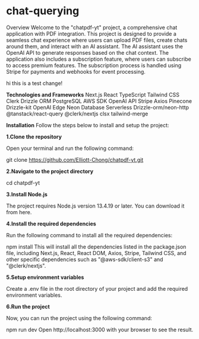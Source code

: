 # chat-querying
Overview
Welcome to the "chatpdf-yt" project, a comprehensive chat application with PDF integration. This project is designed to provide a seamless chat experience where users can upload PDF files, create chats around them, and interact with an AI assistant. The AI assistant uses the OpenAI API to generate responses based on the chat context. The application also includes a subscription feature, where users can subscribe to access premium features. The subscription process is handled using Stripe for payments and webhooks for event processing.

hi this is a test change!

**Technologies and Frameworks**
Next.js
React
TypeScript
Tailwind CSS
Clerk
Drizzle ORM
PostgreSQL
AWS SDK
OpenAI API
Stripe
Axios
Pinecone
Drizzle-kit
OpenAI Edge
Neon Database Serverless
Drizzle-orm/neon-http
@tanstack/react-query
@clerk/nextjs
clsx
tailwind-merge


**Installation**
Follow the steps below to install and setup the project:

**1.Clone the repository**

Open your terminal and run the following command:

git clone https://github.com/Elliott-Chong/chatpdf-yt.git

**2.Navigate to the project directory**

cd chatpdf-yt

**3.Install Node.js**

The project requires Node.js version 13.4.19 or later. You can download it from here.

**4.Install the required dependencies**

Run the following command to install all the required dependencies:

npm install
This will install all the dependencies listed in the package.json file, including Next.js, React, React DOM, Axios, Stripe, Tailwind CSS, and other specific dependencies such as "@aws-sdk/client-s3" and "@clerk/nextjs".

**5.Setup environment variables**

Create a .env file in the root directory of your project and add the required environment variables.

**6.Run the project**

Now, you can run the project using the following command:

npm run dev
Open http://localhost:3000 with your browser to see the result.
